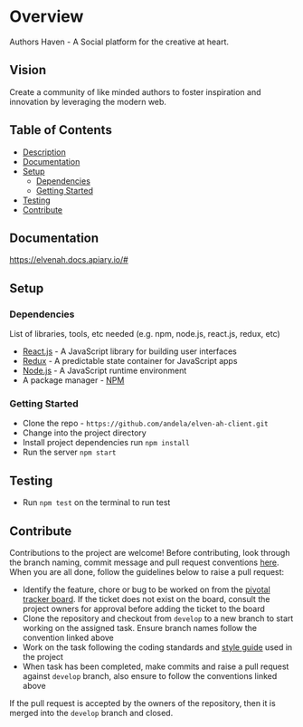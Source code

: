 # Overview

Authors Haven - A Social platform for the creative at heart.

## Vision

Create a community of like minded authors to foster inspiration and innovation
by leveraging the modern web.

## Table of Contents

- [Description](#description)
- [Documentation](#documentation)
- [Setup](#setup)
  - [Dependencies](#dependencies)
  - [Getting Started](#getting-started)
- [Testing](#testing)
- [Contribute](#contribute)

## Documentation

https://elvenah.docs.apiary.io/#

## Setup

### Dependencies

List of libraries, tools, etc needed (e.g. npm, node.js, react.js, redux, etc)

- [React.js](https://reactjs.org/) - A JavaScript library for building user interfaces
- [Redux](https://redux.js.org/) - A predictable state container for JavaScript apps
- [Node.js](https://nodejs.org/en/) - A JavaScript runtime environment
- A package manager - [NPM](https://www.npmjs.com/)

### Getting Started

- Clone the repo - `https://github.com/andela/elven-ah-client.git`
- Change into the project directory
- Install project dependencies run `npm install`
- Run the server `npm start`

## Testing

- Run `npm test` on the terminal to run test 

## Contribute

Contributions to the project are welcome! Before contributing, look through the branch naming, commit message and pull request conventions [here](https://github.com/andela/elven-ah/wiki/). When you are all done, follow the guidelines below to raise a pull request:

- Identify the feature, chore or bug to be worked on from the [pivotal tracker board](https://www.pivotaltracker.com/n/projects/2185767). If the ticket does not exist on the board, consult the project owners for approval before adding the ticket to the board
- Clone the repository and checkout from `develop` to a new branch to start working on the assigned task. Ensure branch names follow the convention linked above
- Work on the task following the coding standards and [style guide](https://github.com/airbnb/javascript) used in the project
- When task has been completed, make commits and raise a pull request against `develop` branch, also ensure to follow the conventions linked above

If the pull request is accepted by the owners of the repository, then it is merged into the `develop` branch and closed.

